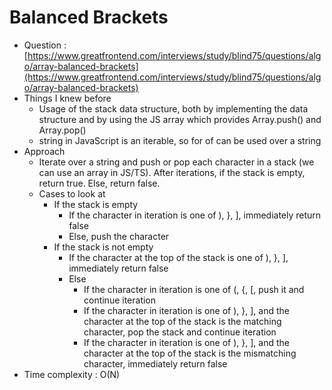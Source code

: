 # Balanced Brackets

- Question : [https://www.greatfrontend.com/interviews/study/blind75/questions/algo/array-balanced-brackets](https://www.greatfrontend.com/interviews/study/blind75/questions/algo/array-balanced-brackets)
- Things I knew before
  - Usage of the stack data structure, both by implementing the data structure and by using the JS array which provides Array.push() and Array.pop()
  - string in JavaScript is an iterable, so for of can be used over a string
- Approach
  - Iterate over a string and push or pop each character in a stack (we can use an array in JS/TS). After iterations, if the stack is empty, return true. Else, return false.
  - Cases to look at
    - If the stack is empty
      - If the character in iteration is one of ), }, ], immediately return false
      - Else, push the character
    - If the stack is not empty
      - If the character at the top of the stack is one of ), }, ], immediately return false
      - Else
        - If the character in iteration is one of (, {, [, push it and continue iteration
        - If the character in iteration is one of ), }, ], and the character at the top of the stack is the matching character, pop the stack and continue iteration
        - If the character in iteration is one of ), }, ], and the character at the top of the stack is the mismatching character, immediately return false
- Time complexity : O(N)
